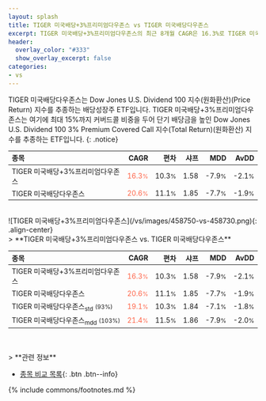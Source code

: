 ```yaml
---
layout: splash
title: TIGER 미국배당+3%프리미엄다우존스 vs TIGER 미국배당다우존스
excerpt: TIGER 미국배당+3%프리미엄다우존스의 최근 8개월 CAGR은 16.3%로 TIGER 미국배당다우존스의 20.6%보다 -4.3% 낮았습니다.
header:
  overlay_color: "#333"
  show_overlay_excerpt: false
categories:
- vs
---
```



TIGER 미국배당다우존스는 Dow Jones U.S. Dividend 100 지수(원화환산)(Price Return) 지수를 추종하는 배당성장주 ETF입니다. TIGER 미국배당+3%프리미엄다우존스는 여기에 최대 15%까지 커버드콜 비중을 두어 단기 배당금을 높인 Dow Jones U.S. Dividend 100 3% Premium Covered Call 지수(Total Return)(원화환산) 지수를 추종하는 ETF입니다.
{: .notice}

| **종목** | **CAGR** | **편차** | **샤프** | **MDD** | **AvDD** |
| :------------ | ------: | -----------: | -------: | ------: | -------: |
| TIGER 미국배당+3%프리미엄다우존스 | <span style="color: tomato">16.3<small>%</small></span> | 10.3<small>%</small> | 1.58 | -7.9<small>%</small> | -2.1<small>%</small> |
| TIGER 미국배당다우존스 | <span style="color: tomato">20.6<small>%</small></span> | 11.1<small>%</small> | 1.85 | -7.7<small>%</small> | -1.9<small>%</small> |

<!-- more -->

<br>
![TIGER 미국배당+3%프리미엄다우존스](/vs/images/458750-vs-458730.png){: .align-center}

<br>
> **TIGER 미국배당+3%프리미엄다우존스 vs. TIGER 미국배당다우존스**



| **종목** | **CAGR** | **편차** | **샤프** | **MDD** | **AvDD** |
| :------------ | ------: | -----------: | -------: | ------: | -------: |
| TIGER 미국배당+3%프리미엄다우존스 | <span style="color: tomato">16.3<small>%</small></span> | 10.3<small>%</small> | 1.58 | -7.9<small>%</small> | -2.1<small>%</small> |
| TIGER 미국배당다우존스 | <span style="color: tomato">20.6<small>%</small></span> | 11.1<small>%</small> | 1.85 | -7.7<small>%</small> | -1.9<small>%</small> |
| TIGER 미국배당다우존스<sub>std</sub> <small>(93%)</small> | <span style="color: tomato">19.1<small>%</small></span> | 10.3<small>%</small> | 1.84 | -7.1<small>%</small> | -1.8<small>%</small> |
| TIGER 미국배당다우존스<sub>mdd</sub> <small>(103%)</small> | <span style="color: tomato">21.4<small>%</small></span> | 11.5<small>%</small> | 1.86 | -7.9<small>%</small> | -2.0<small>%</small> |

<br>

<br>
> **관련 정보**

- [종목 비교 목록](/vs/){: .btn .btn--info}

{% include commons/footnotes.md %}